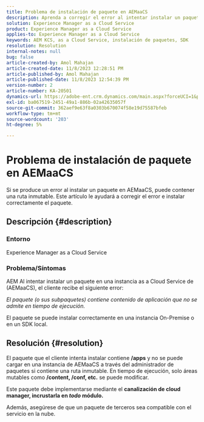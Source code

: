 ```yaml
---
title: Problema de instalación de paquete en AEMaaCS
description: Aprenda a corregir el error al intentar instalar un paquete en Adobe Experience Manager as a Cloud Service. Asegúrese de que el paquete de terceros sea compatible con el servicio en la nube.
solution: Experience Manager as a Cloud Service
product: Experience Manager as a Cloud Service
applies-to: Experience Manager as a Cloud Service
keywords: AEM KCS, as a Cloud Service, instalación de paquetes, SDK
resolution: Resolution
internal-notes: null
bug: false
article-created-by: Amol Mahajan
article-created-date: 11/8/2023 12:28:51 PM
article-published-by: Amol Mahajan
article-published-date: 11/8/2023 12:54:39 PM
version-number: 2
article-number: KA-20501
dynamics-url: https://adobe-ent.crm.dynamics.com/main.aspx?forceUCI=1&pagetype=entityrecord&etn=knowledgearticle&id=ff700d5a-327e-ee11-8179-6045bd006b3d
exl-id: ba067519-2451-49a1-886b-02a42635057f
source-git-commit: 362aef9e63f8a0303b670074f58e19d75587bfeb
workflow-type: tm+mt
source-wordcount: '203'
ht-degree: 5%

---
```


# Problema de instalación de paquete en AEMaaCS


Si se produce un error al instalar un paquete en AEMaaCS, puede contener una ruta inmutable. Este artículo le ayudará a corregir el error e instalar correctamente el paquete.

## Descripción {#description}


### <b>Entorno</b>

Experience Manager as a Cloud Service



### <b>Problema/Síntomas</b>

AEM Al intentar instalar un paquete en una instancia as a Cloud Service de (AEMaaCS), el cliente recibe el siguiente error:

*El paquete (o sus subpaquetes) contiene contenido de aplicación que no se admite en tiempo de ejecución.*



El paquete se puede instalar correctamente en una instancia On-Premise o en un SDK local.


## Resolución {#resolution}


El paquete que el cliente intenta instalar contiene <b>/apps</b> y no se puede cargar en una instancia de AEMaaCS a través del administrador de paquetes si contiene una ruta inmutable.
En tiempo de ejecución, solo áreas mutables como <b>/content, /conf, etc.</b> se puede modificar.

Este paquete debe implementarse mediante el <b>canalización de cloud manager, incrustarla en *todo* módulo.</b>

Además, asegúrese de que un paquete de terceros sea compatible con el servicio en la nube.
